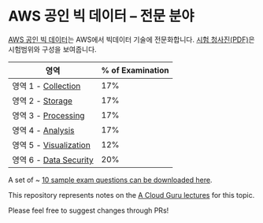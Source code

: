 # AWS 공인 빅 데이터 – 전문 분야

 [AWS 공인 빅 데이터](https://aws.amazon.com/certification/certified-big-data-specialty/)는 AWS에서 빅데이터 기술에 전문화합니다.  [시험 청사진(PDF)](https://d0.awsstatic.com/training-and-certification/docs-bigdata-spec/AWS_Certified_Big_Data_Specialty_Blueprint.pdf)은 시험범위와 구성을 보여줍니다.

영역 | % of Examination
-------|-------------------
영역 1 - [Collection](Domain_1_-_Collection/README.md) | 17%
영역 2 - [Storage](Domain_2_-_Storage/README.md) | 17%
영역 3 - [Processing](Domain_3_-_Processing/README.md) | 17%
영역 4 - [Analysis](Domain_4_-_Analysis/README.md) | 17%
영역 5 - [Visualization](Domain_5_-_Visualization/README.md) | 12%
영역 6 - [Data Security](Domain_6_-_Security/README.md) | 20%

A set of ~ [10 sample exam questions can be downloaded here](https://d0.awsstatic.com/training-and-certification/docs-bigdata-spec/AWS_Certified_Big_Data_Specialty_SampleExam.pdf).

This repository represents notes on the [A Cloud Guru lectures](https://acloud.guru/learn/aws-certified-big-data-specialty) for this topic.

Please feel free to suggest changes through PRs!
